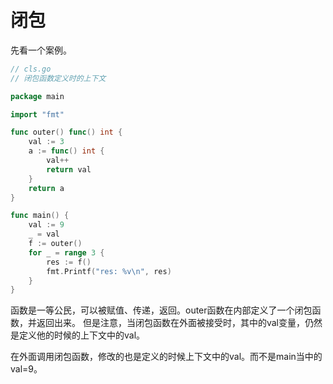 # 闭包
先看一个案例。
```go
// cls.go
// 闭包函数定义时的上下文

package main

import "fmt"

func outer() func() int {
	val := 3
	a := func() int {
		val++
		return val
	}
	return a
}

func main() {
	val := 9
	_ = val
	f := outer()
	for _ = range 3 {
		res := f()
		fmt.Printf("res: %v\n", res)
	}
}
```
函数是一等公民，可以被赋值、传递，返回。outer函数在内部定义了一个闭包函数，并返回出来。
但是注意，当闭包函数在外面被接受时，其中的val变量，仍然是定义他的时候的上下文中的val。

在外面调用闭包函数，修改的也是定义的时候上下文中的val。而不是main当中的val=9。